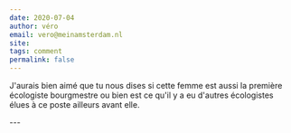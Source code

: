 ```yaml
---
date: 2020-07-04
author: véro
email: vero@meinamsterdam.nl
site: 
tags: comment
permalink: false
---
```


<p>J'aurais bien aimé que tu nous dises si cette femme est aussi la première écologiste bourgmestre ou bien est ce qu'il y a eu d'autres écologistes élues à ce poste ailleurs avant elle.</p>
---